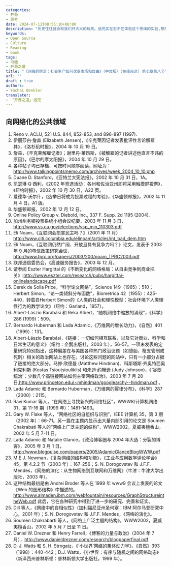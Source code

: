 ```yaml
---
categories:
- 开源
- 思考
date: 2024-07-11T08:55:10+08:00
description: "历史往往就会和我们开大大的玩笑。适兕实在忍不住体验这个思维的实验,想象虚拟的历史，于是尝试花几个月的时间翻译。Enjoy！Happy Reading～"
keywords:
- Open Source
- Culture
- Reading
- book
tags:
- 书籍
- 开源之道
title: "《网络的财富：社会生产如何改变市场和自由》（中文版）(在线阅读) 第七章第八节"
url: ""
draft : true
authors:
- Yochai Benkler
translater:
- 「开源之道」·适兕
---
```


## 向网络化的公共领域

1. Reno v. ACLU, 521 U.S. 844, 852-853, and 896-897 (1997).
2. 伊丽莎白·詹森 (Elizabeth Jensen)，《辛克莱因记者发表批评性言论解雇其》，《洛杉矶时报》，2004 年 10 月 19 日。
3. 詹森，《辛克莱解雇记者》；谢里丹·莱昂斯，《被解雇的记者讲述他直言不讳的原因》，《巴尔的摩太阳报》，2004 年 10 月 29 日。
4. 各种帖子均已存档，可按时间顺序阅读，网址为： http://www.talkingpointsmemo.com/archives/week_2004_10_10.php
5. Duane D. Stanford，《亚特兰大宪法报》，2002 年 10 月 31 日，1A。
6. 凯瑟琳·Q·西利，《2002 年竞选活动：各州和佐治亚州即将采用触摸屏投票》，《纽约时报》，2002 年 10 月 30 日，A22 页。
7. 爱德华·沃尔什，《选举日将成为投票过程的考验》，《华盛顿邮报》，2002 年 11 月 4 日，A1 版。
8. 华盛顿邮报，2002 年 12 月 12 日。
9. Online Policy Group v. Diebold, Inc., 337 F. Supp. 2d 1195 (2004).
10. 加州州务卿投票系统小组会议纪要，2003 年 11 月 3 日， http://www.ss.ca.gov/elections/vsp_min_110303.pdf 
11. Eli Noam，《互联网会损害民主吗？》（2001 年 11 月） http://www.citi.columbia.edu/elinoam/articles/int_bad_dem.htm 
12. Eli Noam，《互联网仍然广阔、开放且具有竞争力吗？》论文，发表于 2003 年 9 月的电信政策研究会议，http://www.tprc.org/papers/2003/200/noam_TPRC2003.pdf
13. 联邦通信委员会，《高速服务报告》，2003 年 12 月。
14. 请参阅 Eszter Hargittai 的《不断变化的网络格局：从自由竞争到商业把关》:http://www.eszter.com/research/pubs/hargittai-onlinelandscape.pdf
15. Derek de Solla Price，“科学论文网络”，Science 149（1965）：510；Herbert Simon，“论一类倾斜分布函数”，Biometrica 42（1955）：425-440，转载自Herbert Simon的《人类的社会和理性模型：社会环境下人类理性行为的数学论文》（纽约：Garland，1957）。
16. Albert-Lászio Barabási 和 Reka Albert，“随机网络中缩放的涌现”，《科学》286 (1999)：509。
17. Bernardo Huberman 和 Lada Adamic，《万维网的增长动力》，《自然》401（1999）：131。
18. Albert-Lászio Barabási，《链接：一切如何相互联系，以及它对商业、科学和日常生活的意义》（纽约：企鹅出版社，2003 年），56-57。一项未发表的定量研究特别指出，这种偏差在与美国各种热门政治议题（如堕胎、枪支管制或死刑）相关的政治网站上也存在。讨论这些问题的网站中，只有一小部分占据了链接的绝大部分。马修·欣德曼 (Matthew Hindman)、科斯塔斯·齐奥特西奥利克利斯 (Kostas Tsioutsiouliklis) 和朱迪·约翰逊 (Judy Johnson)，《‘谷歌统治’：少数几个高链接网站如何主宰网络政治》，2003 年 7 月 28 日,http://www.princeton.edu/~mhindman/googlearchy--hindman.pdf 。
19. Lada Adamic 和 Bernardo Huberman，《万维网的幂律分布》，《科学》287（2000）：2115。
20. Ravi Kumar 等人，“在网络上寻找新兴的网络社区”，WWW8/计算机网络 31，第 11-16 期（1999 年）：1481-1493。
21. Gary W. Flake 等人，“网络社区的自组织与识别”，IEEE 计算机 35，第 3 期（2002 年）：66-71。另一篇在主题内显示出大量内部引用的论文是 Soumen Chakrabati 等人的“网络上广泛主题的结构”，WWW2002，夏威夷檀香山，2002 年 5 月 7-11 日。
22. Lada Adamic 和 Natalie Glance，《政治博客圈与 2004 年大选：分裂的博客》，2005 年 3 月 1 日，http://www.blogpulse.com/papers/2005/AdamicGlanceBlogWWW.pdf
23. M.E.J. Newman，《复杂网络的结构和功能》，《工业与应用数学评论学会》45，第 4.2.2 节（2003 年）：167-256；S. N. Dorogovstev 和 J.F.F. Mendes，《网络的演化：从生物网络到互联网和万维网》（牛津：牛津大学出版社，2003 年）。
24. 这种结构最初是由 Andrei Broder 等人在 1999 年 www9 会议上发表的论文《Web 的图形结构》中描述的。http://www.almaden.ibm.com/webfountain/resources/GraphStructureintheWeb.pdf 此后，它在各种研究中得到了进一步的研究、完善和证实。
25. Dill 等人，《网络中的自相似性》（加利福尼亚州圣何塞：IBM 阿尔马登研究中心，2001 年）；S. N. Dorogovstev 和 J.F.F. Mendes，《网络的演化》。
26. Soumen Chakrabarti 等人，《网络上广泛主题的结构》，WWW2002，夏威夷檀香山，2002 年 5 月 7 日至 11 日。
27. Daniel W. Drezner 和 Henry Farrell，《博客的力量与政治》（2004 年 7 月），http://www.danieldrezner.com/research/blogpaperfinal.pdf 
28. D. J. Watts 和 S. H. Strogatz，《‘小世界’网络的集体动力学》，《自然》393（1998）：440-442；D.J. Watts，《小世界：有序与随机之间的网络动态》（新泽西州普林斯顿：普林斯顿大学出版社，1999 年）。